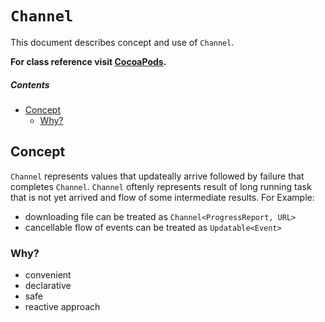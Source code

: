 # `Channel`
This document describes concept and use of `Channel`.

**For class reference visit [CocoaPods](http://cocoadocs.org/docsets/AsyncNinja/1.1.0/Classes/Channel.html).**

##### Contents
* [Concept](#concept)
	* [Why?](#why)

## Concept
`Channel` represents values that updateally arrive followed by failure that completes `Channel`. `Channel` oftenly represents result of long running task that is not yet arrived and flow of some intermediate results. For Example:

* downloading file can be treated as `Channel<ProgressReport, URL>`
* cancellable flow of events can be treated as `Updatable<Event>`

### Why?
* convenient
* declarative
* safe
* reactive approach
